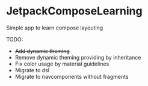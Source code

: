 # JetpackComposeLearning
Simple app to learn compose layouting

TODO: 
* ~~Add dynamic theming~~
* Remove dynamic theming providing by inheritance
* Fix color usage by material guidelines
* Migrate to dsl
* Migrate to navcomponents without fragments
